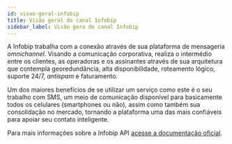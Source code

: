 ```yaml
---
id: visao-geral-infobip
title: Visão geral do canal Infobip
sidebar_label: Visão gera do canal Infobip
---
```


A Infobip trabalha com a conexão através de sua plataforma de mensageria *omnichannel*. Visando a comunicação corporativa, realiza o intermédio entre os clientes, as operadoras e os assinantes através de sua arquitetura que contempla georedundância, alta disponibilidade, roteamento lógico, suporte 24/7, *antispam* e faturamento.

Um dos maiores benefícios de se utilizar um serviço como este é o seu trabalho com SMS, um meio de comunicação disponível para basicamente todos os celulares (smartphones ou não), assim como também sua consolidação no mercado, tornando a plataforma uma das mais confiáveis para apoiar seu contato inteligente.

Para mais informações sobre a Infobip API [acesse a documentação oficial](https://dev.infobip.com/).
